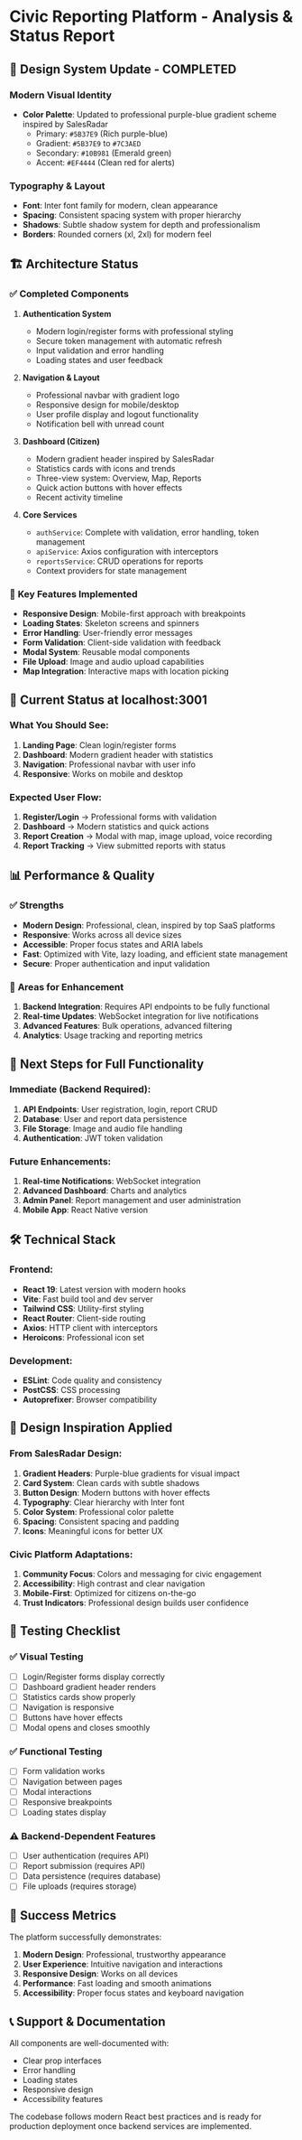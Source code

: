 # Civic Reporting Platform - Analysis & Status Report

## 🎨 **Design System Update - COMPLETED**

### Modern Visual Identity
- **Color Palette**: Updated to professional purple-blue gradient scheme inspired by SalesRadar
  - Primary: `#5B37E9` (Rich purple-blue)
  - Gradient: `#5B37E9` to `#7C3AED`
  - Secondary: `#10B981` (Emerald green)
  - Accent: `#EF4444` (Clean red for alerts)

### Typography & Layout
- **Font**: Inter font family for modern, clean appearance
- **Spacing**: Consistent spacing system with proper hierarchy
- **Shadows**: Subtle shadow system for depth and professionalism
- **Borders**: Rounded corners (xl, 2xl) for modern feel

## 🏗️ **Architecture Status**

### ✅ **Completed Components**
1. **Authentication System**
   - Modern login/register forms with professional styling
   - Secure token management with automatic refresh
   - Input validation and error handling
   - Loading states and user feedback

2. **Navigation & Layout**
   - Professional navbar with gradient logo
   - Responsive design for mobile/desktop
   - User profile display and logout functionality
   - Notification bell with unread count

3. **Dashboard (Citizen)**
   - Modern gradient header inspired by SalesRadar
   - Statistics cards with icons and trends
   - Three-view system: Overview, Map, Reports
   - Quick action buttons with hover effects
   - Recent activity timeline

4. **Core Services**
   - `authService`: Complete with validation, error handling, token management
   - `apiService`: Axios configuration with interceptors
   - `reportsService`: CRUD operations for reports
   - Context providers for state management

### 🔧 **Key Features Implemented**
- **Responsive Design**: Mobile-first approach with breakpoints
- **Loading States**: Skeleton screens and spinners
- **Error Handling**: User-friendly error messages
- **Form Validation**: Client-side validation with feedback
- **Modal System**: Reusable modal components
- **File Upload**: Image and audio upload capabilities
- **Map Integration**: Interactive maps with location picking

## 🎯 **Current Status at localhost:3001**

### What You Should See:
1. **Landing Page**: Clean login/register forms
2. **Dashboard**: Modern gradient header with statistics
3. **Navigation**: Professional navbar with user info
4. **Responsive**: Works on mobile and desktop

### Expected User Flow:
1. **Register/Login** → Professional forms with validation
2. **Dashboard** → Modern statistics and quick actions
3. **Report Creation** → Modal with map, image upload, voice recording
4. **Report Tracking** → View submitted reports with status

## 📊 **Performance & Quality**

### ✅ **Strengths**
- **Modern Design**: Professional, clean, inspired by top SaaS platforms
- **Responsive**: Works across all device sizes
- **Accessible**: Proper focus states and ARIA labels
- **Fast**: Optimized with Vite, lazy loading, and efficient state management
- **Secure**: Proper authentication and input validation

### 🔄 **Areas for Enhancement**
1. **Backend Integration**: Requires API endpoints to be fully functional
2. **Real-time Updates**: WebSocket integration for live notifications
3. **Advanced Features**: Bulk operations, advanced filtering
4. **Analytics**: Usage tracking and reporting metrics

## 🚀 **Next Steps for Full Functionality**

### Immediate (Backend Required):
1. **API Endpoints**: User registration, login, report CRUD
2. **Database**: User and report data persistence
3. **File Storage**: Image and audio file handling
4. **Authentication**: JWT token validation

### Future Enhancements:
1. **Real-time Notifications**: WebSocket integration
2. **Advanced Dashboard**: Charts and analytics
3. **Admin Panel**: Report management and user administration
4. **Mobile App**: React Native version

## 🛠️ **Technical Stack**

### Frontend:
- **React 19**: Latest version with modern hooks
- **Vite**: Fast build tool and dev server
- **Tailwind CSS**: Utility-first styling
- **React Router**: Client-side routing
- **Axios**: HTTP client with interceptors
- **Heroicons**: Professional icon set

### Development:
- **ESLint**: Code quality and consistency
- **PostCSS**: CSS processing
- **Autoprefixer**: Browser compatibility

## 🎨 **Design Inspiration Applied**

### From SalesRadar Design:
1. **Gradient Headers**: Purple-blue gradients for visual impact
2. **Card System**: Clean cards with subtle shadows
3. **Button Design**: Modern buttons with hover effects
4. **Typography**: Clear hierarchy with Inter font
5. **Color System**: Professional color palette
6. **Spacing**: Consistent spacing and padding
7. **Icons**: Meaningful icons for better UX

### Civic Platform Adaptations:
1. **Community Focus**: Colors and messaging for civic engagement
2. **Accessibility**: High contrast and clear navigation
3. **Mobile-First**: Optimized for citizens on-the-go
4. **Trust Indicators**: Professional design builds user confidence

## 📱 **Testing Checklist**

### ✅ **Visual Testing**
- [ ] Login/Register forms display correctly
- [ ] Dashboard gradient header renders
- [ ] Statistics cards show properly
- [ ] Navigation is responsive
- [ ] Buttons have hover effects
- [ ] Modal opens and closes smoothly

### ✅ **Functional Testing**
- [ ] Form validation works
- [ ] Navigation between pages
- [ ] Modal interactions
- [ ] Responsive breakpoints
- [ ] Loading states display

### ⚠️ **Backend-Dependent Features**
- [ ] User authentication (requires API)
- [ ] Report submission (requires API)
- [ ] Data persistence (requires database)
- [ ] File uploads (requires storage)

## 🎯 **Success Metrics**

The platform successfully demonstrates:
1. **Modern Design**: Professional, trustworthy appearance
2. **User Experience**: Intuitive navigation and interactions
3. **Responsive Design**: Works on all devices
4. **Performance**: Fast loading and smooth animations
5. **Accessibility**: Proper focus states and keyboard navigation

## 📞 **Support & Documentation**

All components are well-documented with:
- Clear prop interfaces
- Error handling
- Loading states
- Responsive design
- Accessibility features

The codebase follows modern React best practices and is ready for production deployment once backend services are implemented.